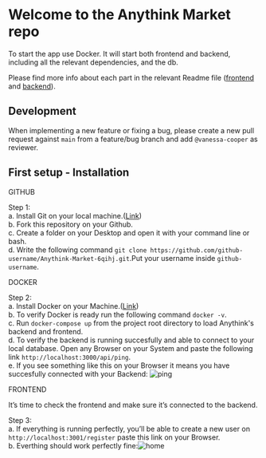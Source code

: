 # Welcome to the Anythink Market repo

To start the app use Docker. It will start both frontend and backend, including all the relevant dependencies, and the db.

Please find more info about each part in the relevant Readme file ([frontend](frontend/readme.md) and [backend](backend/README.md)).

## Development

When implementing a new feature or fixing a bug, please create a new pull request against `main` from a feature/bug branch and add `@vanessa-cooper` as reviewer.

## First setup - Installation

GITHUB

Step 1:<br> 
a. Install Git on your local machine.([Link](https://git-scm.com/book/en/v2/Getting-Started-Installing-Git))<br>
b. Fork this repository on your Github.<br>
c. Create a folder on your Desktop and open it with your command line or bash.<br>
d. Write the following command `git clone https://github.com/github-username/Anythink-Market-6qihj.git`.Put your username inside `github-username`.

DOCKER

Step 2:<br>
a. Install Docker on your Machine.([Link](https://docs.docker.com/get-docker/))<br>
b. To verify Docker is ready run the following command `docker -v`.<br>
c. Run `docker-compose up` from the project root directory to load Anythink's backend and frontend.<br>
d. To verify the backend is running succesfully and able to connect to your local database. Open any Browser on your System and paste the following link `http://localhost:3000/api/ping`.<br>
e. If you see something like this on your Browser it means you have succesfully connected with your Backend:
![ping](https://user-images.githubusercontent.com/55699684/177951060-516c920f-2e03-424b-b053-b6df64aa9d6e.png)<br>

FRONTEND

<p>It’s time to check the frontend and make sure it’s connected to the backend.</p>

Step 3:<br>
a. If everything is running perfectly, you’ll be able to create a new user on `http://localhost:3001/register` paste this link on your Browser.<br>
b. Everthing should work perfectly fine:![home](https://user-images.githubusercontent.com/55699684/177952379-008b5875-5c19-4987-ba57-f9a777315cd3.png)


